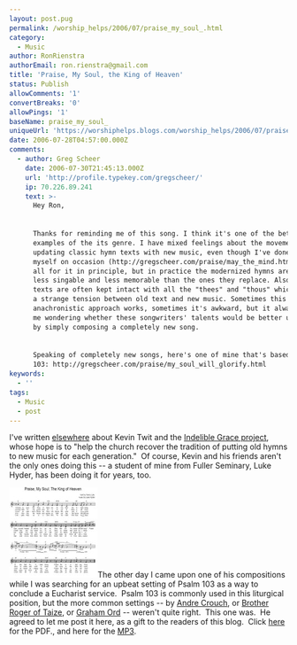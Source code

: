 ```yaml
---
layout: post.pug
permalink: /worship_helps/2006/07/praise_my_soul_.html 
category:
  - Music
author: RonRienstra
authorEmail: ron.rienstra@gmail.com
title: 'Praise, My Soul, the King of Heaven'
status: Publish
allowComments: '1'
convertBreaks: '0'
allowPings: '1'
baseName: praise_my_soul_
uniqueUrl: 'https://worshiphelps.blogs.com/worship_helps/2006/07/praise_my_soul_.html '
date: 2006-07-28T04:57:00.000Z
comments:
  - author: Greg Scheer
    date: 2006-07-30T21:45:13.000Z
    url: 'http://profile.typekey.com/gregscheer/'
    ip: 70.226.89.241
    text: >-
      Hey Ron,


      Thanks for reminding me of this song. I think it's one of the better
      examples of the its genre. I have mixed feelings about the movement of
      updating classic hymn texts with new music, even though I've done it
      myself on occasion (http://gregscheer.com/praise/may_the_mind.html). I'm
      all for it in principle, but in practice the modernized hymns are often
      less singable and less memorable than the ones they replace. Also, the
      texts are often kept intact with all the "thees" and "thous" which creates
      a strange tension between old text and new music. Sometimes this
      anachronistic approach works, sometimes it's awkward, but it always leaves
      me wondering whether these songwriters' talents would be better utilized
      by simply composing a completely new song.


      Speaking of completely new songs, here's one of mine that's based on Psalm
      103: http://gregscheer.com/praise/my_soul_will_glorify.html
keywords:
  - ''
tags:
  - Music
  - post
---
```

I've written [elsewhere](http://www.reformedworship.org/magazine/article.cfm?article_id=1192) about Kevin Twit and the [Indelible Grace project](http://www.igracemusic.com/), whose hope is to "help the church recover the tradition of putting old hymns to new music for each generation."  Of course, Kevin and his friends aren't the only ones doing this -- a student of mine from Fuller Seminary, Luke Hyder, has been doing it for years, too. 

[![Praisemysoul](/img/praisemysoul.jpg "Praisemysoul")](/img/shared/praisemysoul.jpg)The other day I came upon one of his compositions while I was searching for an upbeat setting of Psalm 103 as a way to conclude a Eucharist service.  Psalm 103 is commonly used in this liturgical position, but the more common settings -- by [Andre Crouch](http://www.musicnotes.com/sheetmusic/mtd.asp?ppn=mn0053721), or [Brother Roger of Taize](http://www.reformedworship.org/downloads/63_Bless_Sing_256a.mid), or [Graham Ord](http://www.streamsmusic.com/shop/mp3/Graham_Ord:_Regarding_the_Maker/13_-_the_Lord_is_gracious_and_compassionate.mp3) -- weren't quite right.  This one was.  He agreed to let me post it here, as a gift to the readers of this blog.  Click [here](/img/shared/e_king_of_heaven.pdf) for the PDF., and here for the [MP3](/img/shared/e_king_of_heaven.m4a).